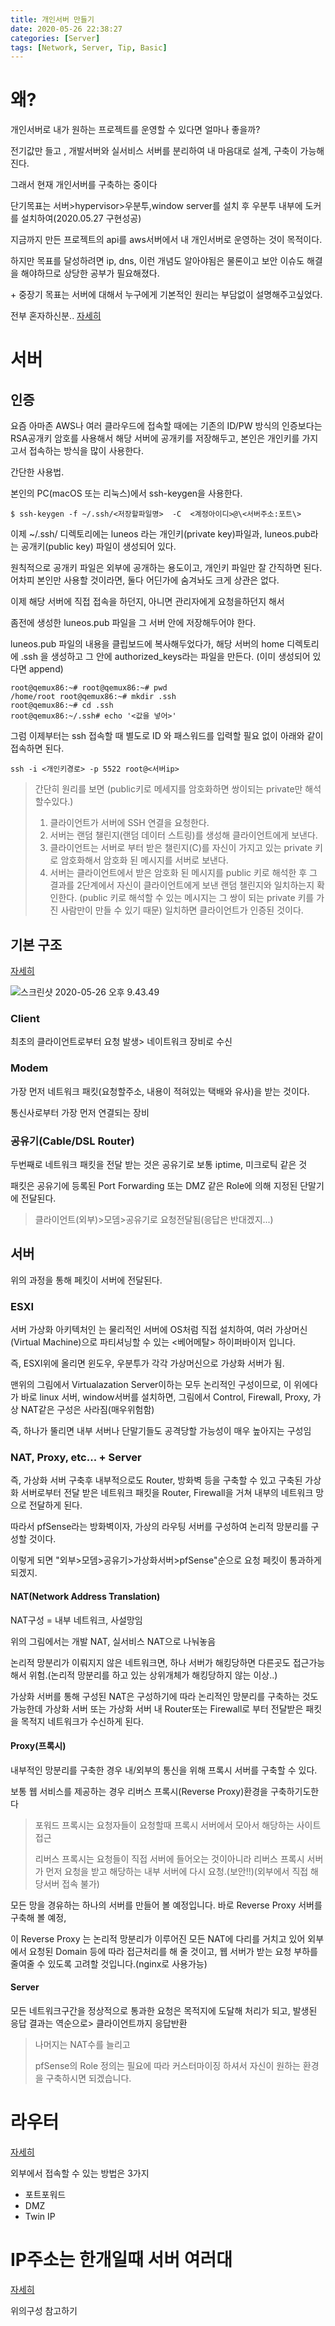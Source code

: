 ```yaml
---
title: 개인서버 만들기
date: 2020-05-26 22:38:27
categories: [Server]
tags: [Network, Server, Tip, Basic]
---
```


# 왜?

개인서버로 내가 원하는 프로젝트를 운영할 수 있다면 얼마나 좋을까? 

전기값만 들고 , 개발서버와 실서비스 서버를 분리하여 내 마음대로 설계, 구축이 가능해진다.

그래서 현재 개인서버를 구축하는 중이다

단기목표는 서버>hypervisor>우분투,window server를 설치 후 우분투 내부에 도커를 설치하여(2020.05.27 구현성공)

지금까지 만든 프로젝트의 api를 aws서버에서 내 개인서버로 운영하는 것이 목적이다.

하지만 목표를 달성하려면 ip, dns, 이런 개념도 알아야됨은 물론이고 보안 이슈도 해결을 해야하므로 상당한 공부가 필요해졌다.

\+ 중장기 목표는 서버에 대해서 누구에게 기본적인 원리는 부담없이 설명해주고싶었다.

전부 혼자하신분.. [자세히]([https://www.popit.kr/%EC%8A%A4%ED%83%80%ED%8A%B8%EC%97%85-%EA%B0%9C%EB%B0%9C%EC%9E%90-%ED%98%BC%EC%9E%90-%EB%B9%A0%EB%A5%B4%EA%B2%8C-%EC%8B%B8%EA%B2%8C-%EC%84%9C%EB%B2%84-%EA%B5%AC%EC%B6%95%ED%95%98%EA%B8%B0-1%ED%8E%B8/](https://www.popit.kr/스타트업-개발자-혼자-빠르게-싸게-서버-구축하기-1편/))



# 서버

## 인증

요즘 아마존 AWS나 여러 클라우드에 접속할 때에는 기존의 ID/PW 방식의 인증보다는 RSA공개키 암호를 사용해서 해당 서버에 공개키를 저장해두고, 본인은 개인키를 가지고서 접속하는 방식을 많이 사용한다.



간단한 사용법.



본인의 PC(macOS 또는 리눅스)에서 ssh-keygen을 사용한다.

```
$ ssh-keygen -f ~/.ssh/<저장할파일명>  -C  <계정아이디>@\<서버주소:포트\>
```

이제 ~/.ssh/ 디렉토리에는 luneos 라는 개인키(private key)파일과, luneos.pub라는 공개키(public key) 파일이 생성되어 있다.

원칙적으로 공개키 파일은 외부에 공개하는 용도이고, 개인키 파일만 잘 간직하면 된다. 어차피 본인만 사용할 것이라면, 둘다 어딘가에 숨겨놔도 크게 상관은 없다. 

이제 해당 서버에 직접 접속을 하던지, 아니면 관리자에게 요청을하던지 해서

좀전에 생성한 luneos.pub 파일을 그 서버 안에 저장해두어야 한다.

luneos.pub 파일의 내용을 클립보드에 복사해두었다가, 해당 서버의 home 디렉토리에 .ssh 을 생성하고 그 안에 authorized_keys라는 파일을 만든다. (이미 생성되어 있다면 append)

```
root@qemux86:~# root@qemux86:~# pwd 
/home/root root@qemux86:~# mkdir .ssh 
root@qemux86:~# cd .ssh 
root@qemux86:~/.ssh# echo '<값을 넣어>'
```

그럼 이제부터는 ssh 접속할 때 별도로 ID 와 패스워드를 입력할 필요 없이 아래와 같이 접속하면 된다.

```
ssh -i <개인키경로> -p 5522 root@<서버ip>
```

> 간단히 원리를 보면 (public키로 메세지를 암호화하면 쌍이되는 private만 해석할수있다.)
>
> 1. 클라이언트가 서버에 SSH 연결을 요청한다.
> 2. 서버는 랜덤 챌린지(랜덤 데이터 스트링)를 생성해 클라이언트에게 보낸다.
> 3. 클라이언트는 서버로 부터 받은 챌린지(C)를 자신이 가지고 있는 private 키로 암호화해서 암호화 된 메시지를 서버로 보낸다.
> 4. 서버는 클라이언트에서 받은 암호화 된 메시지를 public 키로 해석한 후 그 결과를 2단계에서 자신이 클라이언트에게 보낸 랜덤 챌린지와 일치하는지 확인한다. (public 키로 해석할 수 있는 메시지는 그 쌍이 되는 private 키를 가진 사람만이 만들 수 있기 때문) 일치하면 클라이언트가 인증된 것이다.



## 기본 구조

[자세히](https://www.2cpu.co.kr/lec/2350?&sfl=wr_subject&stx=Esxi&sop=and)

![스크린샷 2020-05-26 오후 9.43.49](https://tva1.sinaimg.cn/large/007S8ZIlgy1gf65023px0j30u20u0jwy.jpg)

### Client

최초의 클라이언트로부터 요청 발생> 네이트워크 장비로 수신

### Modem

가장 먼저 네트워크 패킷(요청할주소, 내용이 적혀있는 택배와 유사)을 받는 것이다.

통신사로부터 가장 먼저 연결되는 장비

### 공유기(Cable/DSL Router)

두번째로 네트워크 패킷을 전달 받는 것은 공유기로 보통 iptime, 미크로틱 같은 것

패킷은 공유기에 등록된 Port Forwarding 또는 DMZ 같은 Role에 의해 지정된 단말기에 전달된다.

> 클라이언트(외부)>모뎀>공유기로 요청전달됨(응답은 반대겠지...)

## 서버

위의 과정을 통해 페킷이 서버에 전달된다.

### ESXI 

서버 가상화 아키텍처인 <ESXi>는 물리적인 서버에 OS처럼 직접 설치하여, 여러 가상머신(Virtual Machine)으로 파티셔닝할 수 있는 <베어메탈> 하이퍼바이저 입니다.

즉, ESXI위에 올리면 윈도우, 우분투가 각각 가상머신으로 가상화 서버가 됨.

맨위의 그림에서 Virtualazation Server이하는 모두 논리적인 구성이므로, 이 위에다가 바로 linux 서버, window서버를 설치하면, 그림에서 Control, Firewall, Proxy, 가상 NAT같은 구성은 사라짐(매우위험함)

즉, 하나가 뚤리면 내부 서버나 단말기들도 공격당할 가능성이 매우 높아지는 구성임

### NAT, Proxy, etc... + Server

즉, 가상화 서버 구축후 내부적으로도 Router, 방화벽 등을 구축할 수 있고 구축된 가상화 서버로부터 전달 받은 네트워크 패킷을 Router, Firewall을 거쳐 내부의 네트워크 망으로 전달하게 된다.

따라서 pfSense라는 방화벽이자, 가상의 라우팅 서버를 구성하여 논리적 망분리를 구성할 것이다.

이렇게 되면 "외부>모뎀>공유기>가상화서버>pfSense"순으로 요청 페킷이 통과하게되겠지.

#### NAT(Network Address Translation)

NAT구성 = 내부 네트워크, 사설망임

위의 그림에서는 개발 NAT, 실서비스 NAT으로 나눠놓음

논리적 망분리가 이뤄지지 않은 네트워크면, 하나 서버가 해킹당하면 다른곳도 접근가능해서 위험.(논리적 망분리를 하고 있는 상위개체가 해킹당하지 않는 이상..)

가상화 서버를 통해 구성된 NAT은 구성하기에 따라 논리적인 망분리를 구축하는 것도 가능한데 가상화 서버 또는 가상화 서버 내 Router또는 Firewall로 부터 전달받은 패킷을 목적지 네트워크가 수신하게 된다.

#### Proxy(프록시)

내부적인 망분리를 구축한 경우 내/외부의 통신을 위해 프록시 서버를 구축할 수 있다. 

보통 웹 서비스를 제공하는 경우 리버스 프록시(Reverse Proxy)환경을 구축하기도한다

> 포워드 프록시는 요청자들이 요청할때 프록시 서버에서 모아서 해당하는 사이트 접근
>
> 리버스 프록시는 요청들이 직접 서버에 들어오는 것이아니라 리버스 프록시 서버가 먼저 요청을 받고 해당하는 내부 서버에 다시 요청.(보안!!)(외부에서 직접 해당서버 접속 불가)

 모든 망을 경유하는 하나의 서버를 만들어 볼 예정입니다. 바로 Reverse Proxy 서버를 구축해 볼 예정, 

이 Reverse Proxy 는 논리적 망분리가 이루어진 모든 NAT에 다리를 거치고 있어 외부에서 요청된 Domain 등에 따라 접근처리를 해 줄 것이고, 웹 서버가 받는 요청 부하를 줄여줄 수 있도록 고려할 것입니다.(nginx로 사용가능)

#### Server

모든 네트워크구간을 정상적으로 통과한 요청은 목적지에 도달해 처리가 되고, 발생된 응답 결과는 역순으로> 클라이언트까지 응답반환

> 나머지는 NAT수를 늘리고
>
> pfSense의 Role 정의는 필요에 따라 커스터마이징 하셔서 자신이 원하는 환경을 구축하시면 되겠습니다.



# 라우터

[자세히](https://studyforus.tistory.com/27)

외부에서 접속할 수 있는 방법은 3가지

- 포트포워드
- DMZ
- Twin IP



# IP주소는 한개일때 서버 여러대

[자세히](http://www.2cpu.co.kr/bbs/board.php?bo_table=QnA&wr_id=559051)

위의구성 참고하기